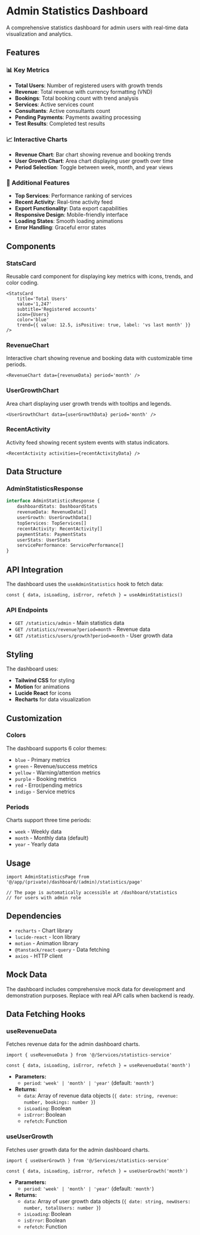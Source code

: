 # Admin Statistics Dashboard

A comprehensive statistics dashboard for admin users with real-time data visualization and analytics.

## Features

### 📊 Key Metrics

- **Total Users**: Number of registered users with growth trends
- **Revenue**: Total revenue with currency formatting (VND)
- **Bookings**: Total booking count with trend analysis
- **Services**: Active services count
- **Consultants**: Active consultants count
- **Pending Payments**: Payments awaiting processing
- **Test Results**: Completed test results

### 📈 Interactive Charts

- **Revenue Chart**: Bar chart showing revenue and booking trends
- **User Growth Chart**: Area chart displaying user growth over time
- **Period Selection**: Toggle between week, month, and year views

### 🎯 Additional Features

- **Top Services**: Performance ranking of services
- **Recent Activity**: Real-time activity feed
- **Export Functionality**: Data export capabilities
- **Responsive Design**: Mobile-friendly interface
- **Loading States**: Smooth loading animations
- **Error Handling**: Graceful error states

## Components

### StatsCard

Reusable card component for displaying key metrics with icons, trends, and color coding.

```tsx
<StatsCard
	title='Total Users'
	value='1,247'
	subtitle='Registered accounts'
	icon={Users}
	color='blue'
	trend={{ value: 12.5, isPositive: true, label: 'vs last month' }}
/>
```

### RevenueChart

Interactive chart showing revenue and booking data with customizable time periods.

```tsx
<RevenueChart data={revenueData} period='month' />
```

### UserGrowthChart

Area chart displaying user growth trends with tooltips and legends.

```tsx
<UserGrowthChart data={userGrowthData} period='month' />
```

### RecentActivity

Activity feed showing recent system events with status indicators.

```tsx
<RecentActivity activities={recentActivityData} />
```

## Data Structure

### AdminStatisticsResponse

```typescript
interface AdminStatisticsResponse {
	dashboardStats: DashboardStats
	revenueData: RevenueData[]
	userGrowth: UserGrowthData[]
	topServices: TopServices[]
	recentActivity: RecentActivity[]
	paymentStats: PaymentStats
	userStats: UserStats
	servicePerformance: ServicePerformance[]
}
```

## API Integration

The dashboard uses the `useAdminStatistics` hook to fetch data:

```tsx
const { data, isLoading, isError, refetch } = useAdminStatistics()
```

### API Endpoints

- `GET /statistics/admin` - Main statistics data
- `GET /statistics/revenue?period=month` - Revenue data
- `GET /statistics/users/growth?period=month` - User growth data

## Styling

The dashboard uses:

- **Tailwind CSS** for styling
- **Motion** for animations
- **Lucide React** for icons
- **Recharts** for data visualization

## Customization

### Colors

The dashboard supports 6 color themes:

- `blue` - Primary metrics
- `green` - Revenue/success metrics
- `yellow` - Warning/attention metrics
- `purple` - Booking metrics
- `red` - Error/pending metrics
- `indigo` - Service metrics

### Periods

Charts support three time periods:

- `week` - Weekly data
- `month` - Monthly data (default)
- `year` - Yearly data

## Usage

```tsx
import AdminStatisticsPage from '@/app/(private)/dashboard/(admin)/statistics/page'

// The page is automatically accessible at /dashboard/statistics
// for users with admin role
```

## Dependencies

- `recharts` - Chart library
- `lucide-react` - Icon library
- `motion` - Animation library
- `@tanstack/react-query` - Data fetching
- `axios` - HTTP client

## Mock Data

The dashboard includes comprehensive mock data for development and demonstration purposes. Replace with real API calls when backend is ready.

## Data Fetching Hooks

### useRevenueData

Fetches revenue data for the admin dashboard charts.

```tsx
import { useRevenueData } from '@/Services/statistics-service'

const { data, isLoading, isError, refetch } = useRevenueData('month')
```

- **Parameters:**
  - `period`: `'week' | 'month' | 'year'` (default: `'month'`)
- **Returns:**
  - `data`: Array of revenue data objects (`{ date: string, revenue: number, bookings: number }`)
  - `isLoading`: Boolean
  - `isError`: Boolean
  - `refetch`: Function

### useUserGrowth

Fetches user growth data for the admin dashboard charts.

```tsx
import { useUserGrowth } from '@/Services/statistics-service'

const { data, isLoading, isError, refetch } = useUserGrowth('month')
```

- **Parameters:**
  - `period`: `'week' | 'month' | 'year'` (default: `'month'`)
- **Returns:**
  - `data`: Array of user growth data objects (`{ date: string, newUsers: number, totalUsers: number }`)
  - `isLoading`: Boolean
  - `isError`: Boolean
  - `refetch`: Function
